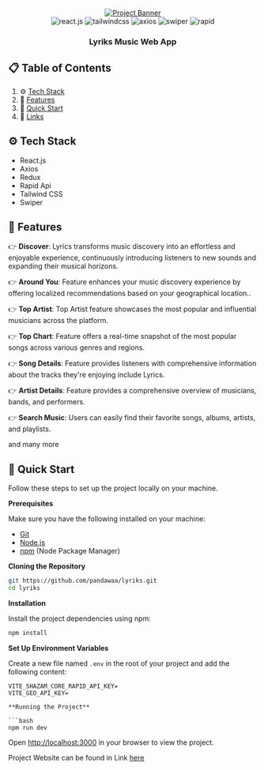 <div align="center">
  <br />
    <a href="https://lyriks-kappa.vercel.app" target="_blank">
      <img src="https://github.com/pandawaa/lyriks/blob/main/src/assets/home-page-lyriks.png" alt="Project Banner">
    </a>
  <br />

  <div>
    <img src="https://img.shields.io/badge/-React_JS-black?style=for-the-badge&logoColor=white&logo=react&color=61DAFB" alt="react.js" />
    <img src="https://img.shields.io/badge/-Tailwind_CSS-black?style=for-the-badge&logoColor=white&logo=tailwindcss&color=06B6D4" alt="tailwindcss" />
    <img src="https://img.shields.io/badge/-Axios-black?style=for-the-badge&logoColor=blue&logo=axios&color=000000" alt="axios" />
    <img src="https://img.shields.io/badge/-Swiper-black?style=for-the-badge&logoColor=blue&logo=swiper&color=000000" alt="swiper" />
    <img src="https://img.shields.io/badge/-Rapid-black?style=for-the-badge&logoColor=blue&logo=rapid&color=F0F0F0" alt="rapid" />
  </div>

  <h3 align="center">Lyriks Music Web App</h3>

</div>

## 📋 <a name="table">Table of Contents</a>

1. ⚙️ [Tech Stack](#tech-stack)
2. 🔋 [Features](#features)
3. 🤸 [Quick Start](#quick-start)
4. 🔗 [Links](#links)

## <a name="tech-stack">⚙️ Tech Stack</a>

- React.js
- Axios
- Redux
- Rapid Api
- Tailwind CSS
- Swiper

## <a name="features">🔋 Features</a>

👉 **Discover**: Lyrics transforms music discovery into an effortless and enjoyable experience, continuously introducing listeners to new sounds and expanding their musical horizons.

👉 **Around You**: Feature enhances your music discovery experience by offering localized recommendations based on your geographical location..

👉 **Top Artist**: Top Artist feature showcases the most popular and influential musicians across the platform.

👉 **Top Chart**: Feature offers a real-time snapshot of the most popular songs across various genres and regions.

👉 **Song Details**: Feature provides listeners with comprehensive information about the tracks they're enjoying include Lyrics.

👉 **Artist Details**: Feature provides a comprehensive overview of musicians, bands, and performers.

👉 **Search Music**: Users can easily find their favorite songs, albums, artists, and playlists.

and many more

## <a name="quick-start">🤸 Quick Start</a>

Follow these steps to set up the project locally on your machine.

**Prerequisites**

Make sure you have the following installed on your machine:

- [Git](https://git-scm.com/)
- [Node.js](https://nodejs.org/en)
- [npm](https://www.npmjs.com/) (Node Package Manager)

**Cloning the Repository**

```bash
git https://github.com/pandawaa/lyriks.git
cd lyriks
```

**Installation**

Install the project dependencies using npm:

```bash
npm install
```

**Set Up Environment Variables**

Create a new file named `.env` in the root of your project and add the following content:

````env
VITE_SHAZAM_CORE_RAPID_API_KEY=
VITE_GEO_API_KEY=

**Running the Project**

```bash
npm run dev
````

Open [http://localhost:3000](http://localhost:3000) in your browser to view the project.

Project Website can be found in Link [here](https://lyriks-kappa.vercel.app)
